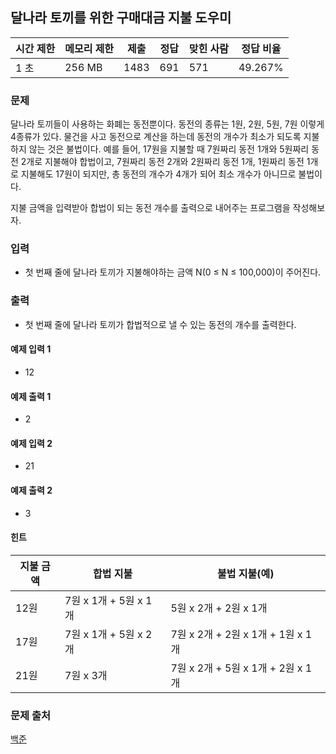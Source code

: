 ## 달나라 토끼를 위한 구매대금 지불 도우미
 
|시간 제한|	메모리 제한|	제출|	정답|	맞힌 사람|	정답 비율|
|---|---|---|---|---|---|
|1 초|	256 MB|	1483|	691|	571|	49.267%|

### 문제
달나라 토끼들이 사용하는 화폐는 동전뿐이다. 동전의 종류는 1원, 2원, 5원, 7원 이렇게 4종류가 있다. 물건을 사고 동전으로 계산을 하는데 동전의 개수가 최소가 되도록 지불하지 않는 것은 불법이다. 예를 들어, 17원을 지불할 때 7원짜리 동전 1개와 5원짜리 동전 2개로 지불해야 합법이고, 7원짜리 동전 2개와 2원짜리 동전 1개, 1원짜리 동전 1개로 지불해도 17원이 되지만, 총 동전의 개수가 4개가 되어 최소 개수가 아니므로 불법이다.

지불 금액을 입력받아 합법이 되는 동전 개수를 출력으로 내어주는 프로그램을 작성해보자.

### 입력
- 첫 번째 줄에 달나라 토끼가 지불해야하는 금액 N(0 ≤ N ≤ 100,000)이 주어진다.

### 출력
- 첫 번째 줄에 달나라 토끼가 합법적으로 낼 수 있는 동전의 개수를 출력한다.

#### 예제 입력 1 
- 12
#### 예제 출력 1 
- 2
#### 예제 입력 2 
- 21
#### 예제 출력 2 
- 3
#### 힌트
|지불 금액|	합법 지불|	불법 지불(예)|
|---|---|---|
|12원|	7원 x 1개 + 5원 x 1개|	5원 x 2개 + 2원 x 1개|
|17원|	7원 x 1개 + 5원 x 2개|	7원 x 2개 + 2원 x 1개 + 1원 x 1개|
|21원|	7원 x 3개|	7원 x 2개 + 5원 x 1개 + 2원 x 1개|


### 문제 출처
[백준](https://www.acmicpc.net/problem/17212)